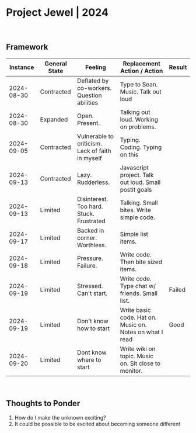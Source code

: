 # Project Jewel | 2024

<br>

## Framework

| Instance   | General State | Feeling                                          | Replacement Action / Action                              | Result |
| ---------- | ------------- | ------------------------------------------------ | -------------------------------------------------------- | ------ |
| 2024-08-30 | Contracted    | Deflated by co-workers. Question abilities       | Type to Sean. Music. Talk out loud                       |        |
| 2024-08-30 | Expanded      | Open. Present.                                   | Talking out loud. Working on problems.                   |        |
| 2024-09-05 | Contracted    | Vulnerable to criticism. Lack of faith in myself | Typing. Coding. Typing on this                           |        |
| 2024-09-13 | Contracted    | Lazy. Rudderless.                                | Javascript project. Talk out loud. Small postit goals    |        |
| 2024-09-13 | Limited       | Disinterest. Too hard. Stuck. Frustrated         | Talking. Small bites. Write simple code.                 |        |
| 2024-09-17 | Limited       | Backed in corner. Worthless.                     | Simple list items.                                       |        |
| 2024-09-18 | Limited       | Pressure. Failure.                               | Write code. Then bite sized items.                       |        |
| 2024-09-19 | Limited       | Stressed. Can't start.                           | Write code. Type chat w/ friends. Small list.            | Failed |
| 2024-09-19 | Limited       | Don't know how to start                          | Write basic code. Hat on. Music on. Notes on what I read | Good   |
| 2024-09-20 | Limited       | Dont know where to start                         | Write wiki on topic. Music on. Sit close to monitor.     |        |

<br>

## Thoughts to Ponder

1. How do I make the unknown exciting?
1. It could be possible to be excited about becoming someone different
